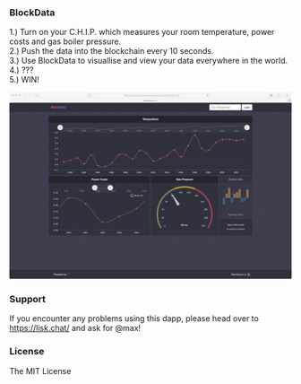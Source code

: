 ### BlockData
  
1.) Turn on your C.H.I.P. which measures your room temperature, power costs and gas boiler pressure.  
2.) Push the data into the blockchain every 10 seconds.   
3.) Use BlockData to visuallise and view your data everywhere in the world.   
4.) ???  
5.) WIN!  

![](screenshot.png "")

### Support  
  
If you encounter any problems using this dapp, please head over to https://lisk.chat/ and ask for @max!  
  
### License  
  
The MIT License  
